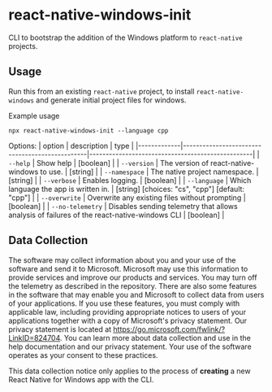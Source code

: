 # react-native-windows-init

CLI to bootstrap the addition of the Windows platform to `react-native` projects.

## Usage

Run this from an existing `react-native` project, to install `react-native-windows` and generate initial project files for windows.


Example usage
```
npx react-native-windows-init --language cpp
```

Options:
| option      | description                                    | type                                             |
|-------------|------------------------------------------------|--------------------------------------------------|
| `--help`      | Show help                                      | [boolean]                                        |
| `--version`   | The version of react-native-windows to use.    | [string]                                         |
| `--namespace` | The native project namespace.                  | [string]                                         |
| `--verbose`   | Enables logging.                               | [boolean]                                        |
| `--language`  | Which language the app is written in.          | [string] [choices: "cs", "cpp"] [default: "cpp"] |
| `--overwrite` | Overwrite any existing files without prompting | [boolean]                                        |
| `--no-telemetry` | Disables sending telemetry that allows analysis of failures of the react-native-windows CLI | [boolean] |


## Data Collection
The software may collect information about you and your use of the software and send it to Microsoft. Microsoft may use this information to provide services and improve our products and services. You may turn off the telemetry as described in the repository. There are also some features in the software that may enable you and Microsoft to collect data from users of your applications. If you use these features, you must comply with applicable law, including providing appropriate notices to users of your applications together with a copy of Microsoft's privacy statement. Our privacy statement is located at https://go.microsoft.com/fwlink/?LinkID=824704. You can learn more about data collection and use in the help documentation and our privacy statement. Your use of the software operates as your consent to these practices.

This data collection notice only applies to the process of **creating** a new React Native for Windows app with the CLI.